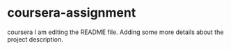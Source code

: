# coursera-assignment
coursera
I am editing the README file. Adding some more details about the project description.
